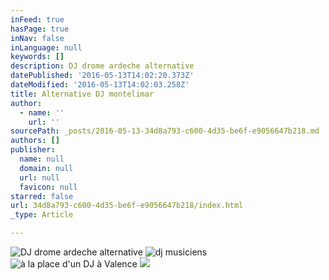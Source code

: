 ```yaml
---
inFeed: true
hasPage: true
inNav: false
inLanguage: null
keywords: []
description: DJ drome ardeche alternative
datePublished: '2016-05-13T14:02:20.373Z'
dateModified: '2016-05-13T14:02:03.258Z'
title: Alternative DJ montelimar
author:
  - name: ''
    url: ''
sourcePath: _posts/2016-05-13-34d8a793-c600-4d35-be6f-e9056647b218.md
authors: []
publisher:
  name: null
  domain: null
  url: null
  favicon: null
starred: false
url: 34d8a793-c600-4d35-be6f-e9056647b218/index.html
_type: Article

---
```

![DJ drome ardeche alternative](https://s3-us-west-2.amazonaws.com/the-grid-img/p/a65592080467e9c3d46ccdc94f7a0bec99bb6cf9.jpg)
![dj musiciens](https://the-grid-user-content.s3-us-west-2.amazonaws.com/dcbd51b6-632a-413e-96d9-0e8841b7c679.jpg)
![à la place d'un DJ à Valence](https://the-grid-user-content.s3-us-west-2.amazonaws.com/97fe30c2-aa67-4f1b-bfb7-0a787ffc6023.jpg)
![](https://the-grid-user-content.s3-us-west-2.amazonaws.com/fe988be6-0e6b-4a60-8ecc-72ccda23ca12.jpg)